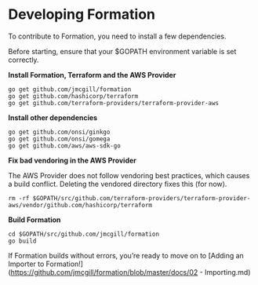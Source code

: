 # Developing Formation
To contribute to Formation, you need to install a few dependencies.

Before starting, ensure that your $GOPATH environment variable is set correctly.

**Install Formation, Terraform and the AWS Provider**


    go get github.com/jmcgill/formation
    go get github.com/hashicorp/terraform
    go get github.com/terraform-providers/terraform-provider-aws

**Install other dependencies**


    go get github.com/onsi/ginkgo
    go get github.com/onsi/gomega
    go get github.com/aws/aws-sdk-go

**Fix bad vendoring in the AWS Provider**

The AWS Provider does not follow vendoring best practices, which causes a build conflict. Deleting the vendored directory fixes this (for now).


    rm -rf $GOPATH/src/github.com/terraform-providers/terraform-provider-aws/vendor/github.com/hashicorp/terraform

**Build Formation**


    cd $GOPATH/src/github.com/jmcgill/formation
    go build

If Formation builds without errors, you’re ready to move on to [Adding an Importer to Formation!](https://github.com/jmcgill/formation/blob/master/docs/02 - Importing.md)